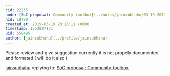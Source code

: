 ```yaml
---
cid: 22235
node: [SoC proposal: Community-toolbox](../notes/jainsubhahu/03-19-2019/soc-proposal)
nid: 18780
created_at: 2019-03-19 20:26:11 +0000
timestamp: 1553027171
uid: 558495
author: [jainsubhahu](../profile/jainsubhahu)
---
```


 Please review and give suggestion 
currently it is not propely documented and formated ( will do it also )

[jainsubhahu](../profile/jainsubhahu) replying to: [SoC proposal: Community-toolbox](../notes/jainsubhahu/03-19-2019/soc-proposal)

